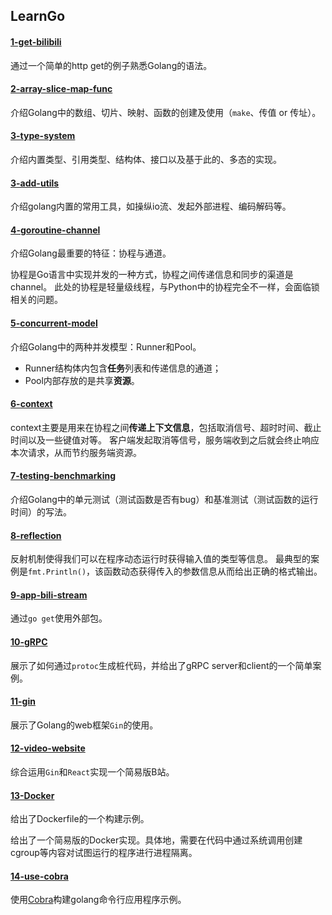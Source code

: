 ## LearnGo


#### [1-get-bilibili](https://github.com/hliangzhao/LearnGo/tree/main/1-get-bilibili)

通过一个简单的http get的例子熟悉Golang的语法。


#### [2-array-slice-map-func](https://github.com/hliangzhao/LearnGo/tree/main/2-array-slice-map-func)

介绍Golang中的数组、切片、映射、函数的创建及使用（`make`、传值 or 传址）。


#### [3-type-system](https://github.com/hliangzhao/LearnGo/tree/main/3-type-system)

介绍内置类型、引用类型、结构体、接口以及基于此的、多态的实现。


#### [3-add-utils](https://github.com/hliangzhao/LearnGo/tree/main/3-add-utils)

介绍golang内置的常用工具，如操纵io流、发起外部进程、编码解码等。


#### [4-goroutine-channel](https://github.com/hliangzhao/LearnGo/tree/main/4-goroutine-channel)

介绍Golang最重要的特征：协程与通道。

协程是Go语言中实现并发的一种方式，协程之间传递信息和同步的渠道是channel。
此处的协程是轻量级线程，与Python中的协程完全不一样，会面临锁相关的问题。


#### [5-concurrent-model](https://github.com/hliangzhao/LearnGo/tree/main/5-concurrent-model)

介绍Golang中的两种并发模型：Runner和Pool。
* Runner结构体内包含**任务**列表和传递信息的通道；
* Pool内部存放的是共享**资源**。


#### [6-context](https://github.com/hliangzhao/LearnGo/tree/main/6-context)

context主要是用来在协程之间**传递上下文信息**，包括取消信号、超时时间、截止时间以及一些键值对等。
客户端发起取消等信号，服务端收到之后就会终止响应本次请求，从而节约服务端资源。


#### [7-testing-benchmarking](https://github.com/hliangzhao/LearnGo/tree/main/7-testing-benchmarking)

介绍Golang中的单元测试（测试函数是否有bug）和基准测试（测试函数的运行时间）的写法。


#### [8-reflection](https://github.com/hliangzhao/LearnGo/tree/main/8-reflection)

反射机制使得我们可以在程序动态运行时获得输入值的类型等信息。
最典型的案例是`fmt.Println()`，该函数动态获得传入的参数信息从而给出正确的格式输出。


#### [9-app-bili-stream](https://github.com/hliangzhao/LearnGo/tree/main/9-app-bili-stream)

通过`go get`使用外部包。


#### [10-gRPC](https://github.com/hliangzhao/LearnGo/tree/main/10-gRPC)

展示了如何通过`protoc`生成桩代码，并给出了gRPC server和client的一个简单案例。


#### [11-gin](https://github.com/hliangzhao/LearnGo/tree/main/11-gin)

展示了Golang的web框架`Gin`的使用。


#### [12-video-website](https://github.com/hliangzhao/LearnGo/tree/main/12-video-website)

综合运用`Gin`和`React`实现一个简易版B站。


#### [13-Docker](https://github.com/hliangzhao/LearnGo/tree/main/13-Docker)

给出了Dockerfile的一个构建示例。

给出了一个简易版的Docker实现。具体地，需要在代码中通过系统调用创建cgroup等内容对试图运行的程序进行进程隔离。


#### [14-use-cobra](https://github.com/hliangzhao/LearnGo/tree/main/14-use-cobra)

使用[Cobra](https://github.com/spf13/cobra)构建golang命令行应用程序示例。